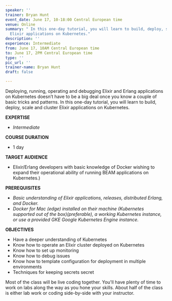 ```yaml
---
speaker: ''
trainer: Bryan Hunt
event_date: June 17, 10-18:00 Central European time
venue: Online
summary: " In this one-day tutorial, you will learn to build, deploy, scale and cluster
  Elixir applications on Kubernetes."
description: ''
experience: Intermediate
from: June 17, 10AM Central European time
to: June 17, 2PM Central European time
type: ''
pic_url: ''
trainer-name: Bryan Hunt
draft: false

---
```

Deploying, running, operating and debugging Elixir and Erlang applications on Kubernetes doesn’t have to be a big deal once you know a couple of basic tricks and patterns. In this one-day tutorial, you will learn to build, deploy, scale and cluster Elixir applications on Kubernetes.

**EXPERTISE**

* _Intermediate_

**COURSE DURATION**

* 1 day

**TARGET AUDIENCE**

* Elixir/Erlang developers with basic knowledge of Docker wishing to expand their operational ability of running BEAM applications on Kubernetes.)

**PREREQUISITES**

* _Basic understanding of Elixir applications, releases, distributed Erlang, and Docker._
* _Docker for Mac (edge) installed on their machine (Kubernetes supported out of the box)(preferable), a working Kubernetes instance, or use a provided GKE Google Kubernetes Engine instance._

**OBJECTIVES**

* Have a deeper understanding of Kubernetes
* Know how to operate an Elixir cluster deployed on Kubernetes
* Know how to set up monitoring
* Know how to debug issues
* Know how to template configuration for deployment in multiple environments
* Techniques for keeping secrets secret

Most of the class will be live coding together. You'll have plenty of time to work on labs along the way as you hone your skills. About half of the class is either lab work or coding side-by-side with your instructor.